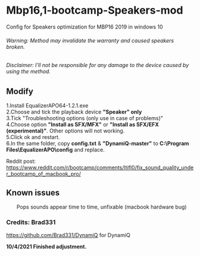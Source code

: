 # Mbp16,1-bootcamp-Speakers-mod
 
Config for Speakers optimization for MBP16 2019 in windows 10
 ###### Warning: Method may invalidate the warranty and caused speakers broken.
 ###### Disclaimer: I'll not be responsible for any damage to the device caused by using the method.

## Modify
  1.Install EqualizerAPO64-1.2.1.exe<br/>
  2.Choose and tick the playback device **"Speaker" only**<br/>
  3.Tick "Troubleshooting options (only use in case of problems)"<br/>
  4.Choose option **"Install as SFX/MFX"** or **"Install as SFX/EFX (experimental)"**. Other options will not working.<br/>
  5.Click ok and restart.<br/>
  6.In the same folder, copy **config.txt** & **"DynamiQ-master"** to **C:\Program Files\EqualizerAPO\config** and replace.<br/>

Reddit post:
https://www.reddit.com/r/bootcamp/comments/ltifl0/fix_sound_quality_under_bootcamp_of_macbook_pro/

## Known issues
&emsp;&emsp;Pops sounds appear time to time, unfixable (macbook hardware bug)

### Credits: Brad331
https://github.com/Brad331/DynamiQ for DynamiQ

**10/4/2021 Finished adjustment.**